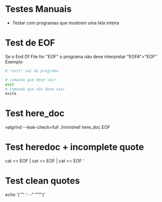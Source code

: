 # Testes Manuais
- Testar com programas que mostrem uma tela inteira

# Test de EOF
Se o End Of File for "EOF" o programa não deve interpretar "EOFA"="EOF"
Exemplo
```bash
# "exit" sai do programa

# comando que deve sair
exit
# comando que não deve sair
exita
```

# Test here_doc
valgrind --leak-check=full ./minishell
here_doc
EOF

# Test heredoc + incomplete quote
cat << EOF | cat << EOF | cat << EOF '

# Test clean quotes
echo '(''" '-      -" """')'